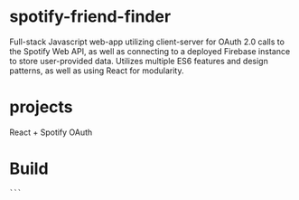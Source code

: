 # spotify-friend-finder
Full-stack Javascript web-app utilizing client-server for OAuth 2.0 calls to the Spotify Web API, as well as connecting to a deployed Firebase instance to store user-provided data. Utilizes multiple ES6 features and design patterns, as well as using React for modularity.

# projects
React + Spotify OAuth

# Build
````browserify public/bundle.js -t [ babelify --presets [ es2015 react ] ] | uglifyjs -c -m > public/ugly-bundle.js
```
